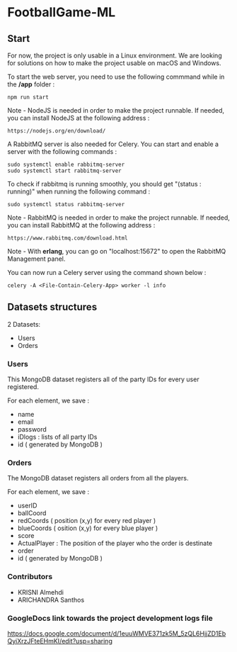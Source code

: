 # FootballGame-ML

## Start

For now, the project is only usable in a Linux environment.
We are looking for solutions on how to make the project usable on macOS and Windows.

To start the web server, you need to use the following commmand while in the **/app** folder : 
```
npm run start
```

Note - NodeJS is needed in order to make the project runnable. If needed, you can install NodeJS at the following address :
```
https://nodejs.org/en/download/
```

A RabbitMQ server is also needed for Celery. You can start and enable a server with the following commands :
```
sudo systemctl enable rabbitmq-server
sudo systemctl start rabbitmq-server
```

To check if rabbitmq is running smoothly, you should get "(status : running)" when running the following command :
```
sudo systemctl status rabbitmq-server
```

Note - RabbitMQ is needed in order to make the project runnable. If needed, you can install RabbitMQ at the following address :
```
https://www.rabbitmq.com/download.html
```

Note - With **erlang**, you can go on "localhost:15672" to open the RabbitMQ Management panel.

You can now run a Celery server using the command shown below :
```
celery -A <File-Contain-Celery-App> worker -l info
```

## Datasets structures

2 Datasets:
 - Users
 - Orders

### Users

This MongoDB dataset registers all of the party IDs for every user registered.

For each element, we save :
 - name
 - email
 - password
 - iDlogs : lists of all party IDs
 - id ( generated by MongoDB )
  
### Orders

The MongoDB dataset registers all orders from all the players.

For each element, we save :
- userID 
- ballCoord
- redCoords ( position (x,y) for every red player )
- blueCoords ( osition (x,y) for every blue player )
- score
- ActualPlayer : The position of the player who the order is destinate
- order
- id ( generated by MongoDB )

### Contributors
  - KRISNI Almehdi
  - ARICHANDRA Santhos

### GoogleDocs link towards the project development logs file
https://docs.google.com/document/d/1euuWMVE371zk5M_5zQL6HjjZD1EbQyiXrzJFteEHmKI/edit?usp=sharing
